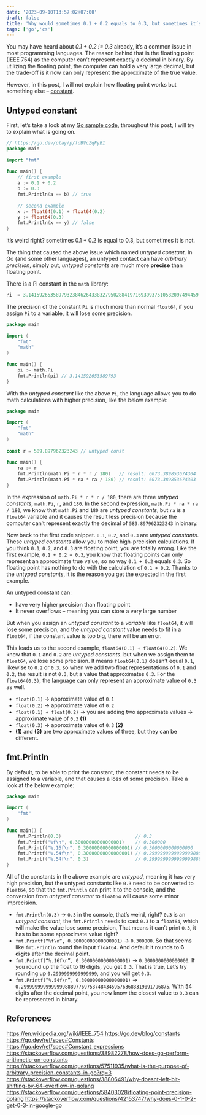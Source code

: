 ```yaml
---
date: '2023-09-10T13:57:02+07:00'
draft: false
title: 'Why would sometimes 0.1 + 0.2 equals to 0.3, but sometimes it’s not in Go'
tags: ['go','cs']
---
```

You may have heard about *0.1 + 0.2 != 0.3* already, it’s a common issue in most programming languages. The reason behind that is the floating point (IEEE 754) as the computer can’t represent exactly a decimal in binary. By utilizing the floating point, the computer can hold a very large decimal, but the trade-off is it now can only represent the approximate of the true value.

However, in this post, I will not explain how floating point works but something else – [constant](https://go.dev/blog/constants). 

## Untyped constant

First, let’s take a look at my [Go sample code](https://go.dev/play/p/fdBVcZqFyB1), throughout this post, I will try to explain what is going on.
```go
// https://go.dev/play/p/fdBVcZqFyB1
package main
 
import "fmt"
 
func main() {
    // first example
    a := 0.1 + 0.2
    b := 0.3
    fmt.Println(a == b) // true
 
    // second example
    x := float64(0.1) + float64(0.2)
    y := float64(0.3)
    fmt.Println(x == y) // false
}
```
it’s weird right? sometimes 0.1 + 0.2 is equal to 0.3, but sometimes it is not.

The thing that caused the above issue which named *untyped constant*. In Go (and some other languages), an untyped contact can have *arbitrary precision*, simply put, *untyped constants* are much more **precise** than floating point.

There is a Pi constant in the `math` library:
```go
Pi  = 3.14159265358979323846264338327950288419716939937510582097494459
```
The precision of the constant `Pi` is much more than normal `float64`, if you assign `Pi` to a variable, it will lose some precision.
```go
package main
 
import (
    "fmt"
    "math"
)
 
func main() {
    pi := math.Pi
    fmt.Println(pi) // 3.141592653589793
}
```
With the *untyped constant* like the above `Pi`, the language allows you to do math calculations with higher precision, like the below example:
```go
package main
 
import (
    "fmt"
    "math"
)
 
const r = 589.897962323243 // untyped const
 
func main() {
    ra := r
    fmt.Println(math.Pi * r * r / 180)   // result: 6073.389853674304
    fmt.Println(math.Pi * ra * ra / 180) // result: 6073.389853674303
}
```
In the expression of `math.Pi * r * r / 180`, there are three *untyped constants*, `math.Pi`, `r`, and `180`. In the second expression, `math.Pi * ra * ra / 180`, we know that `math.Pi` and `180` are *untyped constants*, but `ra` is a `float64` variable and it causes the result less precision because the computer can’t represent exactly the decimal of `589.897962323243` in binary.

Now back to the first code snippet. `0.1`, `0.2`, and `0.3` are *untyped constants*. These *untyped constants* allow you to make high-precision calculations. If you think `0.1`, `0.2`, and `0.3` are floating point, you are totally wrong. Like the first example, `0.1 + 0.2 = 0.3`, you know that floating points can only represent an approximate true value, so no way `0.1 + 0.2` equals `0.3`. So floating point has nothing to do with the calculation of `0.1 + 0.2`. Thanks to the *untyped constants*, it is the reason you get the expected in the first example.

An untyped constant can:
- have very higher precision than floating point
- It never overflows – meaning you can store a very large number

But when you assign an *untyped constant* to a *variable* like `float64`, it will lose some precision, and the *untyped constant* value needs to fit in a `float64`, if the constant value is too big, there will be an error.

This leads us to the second example, `float64(0.1) + float64(0.2)`. We know that `0.1` and `0.2` are *untyped constants*. but when we assign them to `float64`, we lose some precision. It means `float64(0.1)` doesn’t equal `0.1`, likewise to `0.2` or `0.3`. so when we add two float representations of `0.1` and `0.2`, the result is not `0.3`, but a value that approximates `0.3`. For the `float64(0.3)`, the language can only represent an approximate value of `0.3` as well.
- `float(0.1)` -> approximate value of `0.1`
- `float(0.2)` -> approximate value of `0.2`
- `float(0.1) + float(0.2)` -> you are adding two approximate values -> approximate value of `0.3` **(1)**
- `float(0.3)` -> approximate value of `0.3` **(2)**
- **(1)** and **(3)** are two approximate values of three, but they can be different.

## fmt.Println
By default, to be able to print the constant, the constant needs to be assigned to a variable, and that causes a loss of some precision. Take a look at the below example:
```go
package main
 
import (
    "fmt"
)
 
func main() {
    fmt.Println(0.3)                           // 0.3
    fmt.Printf("%f\n", 0.30000000000000001)    // 0.300000
    fmt.Printf("%.16f\n", 0.30000000000000001) // 0.3000000000000000
    fmt.Printf("%.54f\n", 0.30000000000000001) // 0.299999999999999988897769753748434595763683319091796875
    fmt.Printf("%.54f\n", 0.3)                 // 0.299999999999999988897769753748434595763683319091796875
}
```
All of the constants in the above example are *untyped*, meaning it has very high precision, but the untyped constants like `0.3` need to be converted to `float64`, so that the `fmt.Println` can print it to the console, and the conversion from *untyped constant* to `float64` will cause some minor imprecision.

- `fmt.Println(0.3)` -> `0.3` in the console, that’s weird, right? `0.3` is an *untyped constant*, the `fmt.Println` needs to cast `0.3` to a `float64`, which will make the value lose some precision, That means it can’t print `0.3`, it has to be some approximate value right?
- `fmt.Printf(“%f\n”, 0.30000000000000001)` -> `0.300000`. So that seems like `fmt.Println` round the input `float64`. And default it rounds to **6 digits** after the decimal point.
- `fmt.Printf(“%.16f\n”, 0.30000000000000001)` -> `0.3000000000000000`. If you round up the float to 16 digits, you get `0.3`. That is true, Let’s try rounding up `0.2999999999999999`, and you will get `0.3`.
- `fmt.Printf(“%.54f\n”, 0.30000000000000001)` -> `0.299999999999999988897769753748434595763683319091796875`. With 54 digits after the decimal point, you now know the closest value to `0.3` can be represented in binary.

## References
https://en.wikipedia.org/wiki/IEEE_754
https://go.dev/blog/constants
https://go.dev/ref/spec#Constants
https://go.dev/ref/spec#Constant_expressions
https://stackoverflow.com/questions/38982278/how-does-go-perform-arithmetic-on-constants
https://stackoverflow.com/questions/57511935/what-is-the-purpose-of-arbitrary-precision-constants-in-go?rq=3
https://stackoverflow.com/questions/38806491/why-doesnt-left-bit-shifting-by-64-overflow-in-golang
https://stackoverflow.com/questions/58403028/floating-point-precision-golang
https://stackoverflow.com/questions/42153747/why-does-0-1-0-2-get-0-3-in-google-go